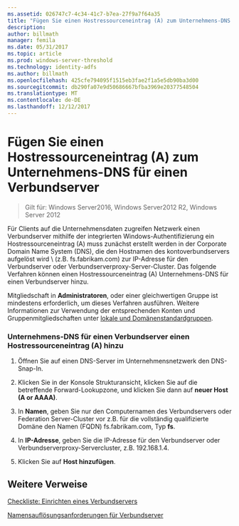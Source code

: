 ```yaml
---
ms.assetid: 026747c7-4c34-41c7-b7ea-27f9a7f64a35
title: "Fügen Sie einen Hostressourceneintrag (A) zum Unternehmens-DNS für einen Verbundserver"
description: 
author: billmath
manager: femila
ms.date: 05/31/2017
ms.topic: article
ms.prod: windows-server-threshold
ms.technology: identity-adfs
ms.author: billmath
ms.openlocfilehash: 425cfe794095f1515eb3fae2f1a5e5db90ba3d00
ms.sourcegitcommit: db290fa07e9d50686667bfba3969e20377548504
ms.translationtype: MT
ms.contentlocale: de-DE
ms.lasthandoff: 12/12/2017
---
```

# <a name="add-a-host-a-resource-record-to-corporate-dns-for-a-federation-server"></a>Fügen Sie einen Hostressourceneintrag (A) zum Unternehmens-DNS für einen Verbundserver

>Gilt für: Windows Server2016, Windows Server2012 R2, Windows Server 2012


Für Clients auf die Unternehmensdaten zugreifen Netzwerk einen Verbundserver mithilfe der integrierten Windows-Authentifizierung ein Hostressourceneintrag \(A\) muss zunächst erstellt werden in der Corporate Domain Name System \(DNS\), die den Hostnamen des kontoverbundservers aufgelöst wird \ (z.B. fs.fabrikam.com\) zur IP-Adresse für den Verbundserver oder Verbundserverproxy-Server-Cluster. Das folgende Verfahren können einen Hostressourceneintrag \(A\) Unternehmens-DNS für einen Verbundserver hinzu.  
  
Mitgliedschaft in **Administratoren**, oder einer gleichwertigen Gruppe ist mindestens erforderlich, um dieses Verfahren ausführen.  Weitere Informationen zur Verwendung der entsprechenden Konten und Gruppenmitgliedschaften unter [lokale und Domänenstandardgruppen](https://go.microsoft.com/fwlink/?LinkId=83477).   
  
### <a name="to-add-a-host-a-resource-record-to-corporate-dns-for-a-federation-server"></a>Unternehmens-DNS für einen Verbundserver einen Hostressourceneintrag \(A\) hinzu  
  
1.  Öffnen Sie auf einen DNS-Server im Unternehmensnetzwerk den DNS-Snap-In.  
  
2.  Klicken Sie in der Konsole Strukturansicht, klicken Sie auf die betreffende Forward-Lookupzone, und klicken Sie dann auf **neuer Host \(A or AAAA\)**.  
  
3.  In **Namen**, geben Sie nur den Computernamen des Verbundservers oder Federation Server-Cluster vor z.B. für die vollständig qualifizierte Domäne den Namen \(FQDN\) fs.fabrikam.com, Typ **fs**.  
  
4.  In **IP-Adresse**, geben Sie die IP-Adresse für den Verbundserver oder Verbundserverproxy-Servercluster, z.B. 192.168.1.4.  
  
5.  Klicken Sie auf **Host hinzufügen**.  
  
## <a name="additional-references"></a>Weitere Verweise  
[Checkliste: Einrichten eines Verbundservers](Checklist--Setting-Up-a-Federation-Server.md)  
  
[Namensauflösungsanforderungen für Verbundserver](https://technet.microsoft.com/library/dd807055.aspx)  
  

